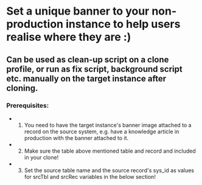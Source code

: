 # Set a unique banner to your non-production instance to help users realise where they are :)
## Can be used as clean-up script on a clone profile, or run as fix script, background script etc. manually on the target instance after cloning.


### Prerequisites:
* 1) You need to have the target instance's banner image attached to a record on the source system, e.g. have a knowledge article in production with the banner attached to it.
* 2) Make sure the table above mentioned table and record and included in your clone!
* 3) Set the source table name and the source record's sys_id as values for srcTbl and srcRec variables in the below section!
